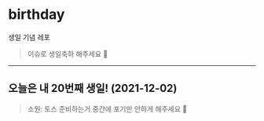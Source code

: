 # birthday

생일 기념 레포

> 이슈로 생일축하 해주세요 🥺

---

## 오늘은 내 20번째 생일! (2021-12-02)

> 소원: 토스 준비하는거 중간에 포기만 안하게 해주세요 🙏
